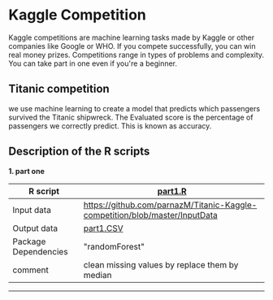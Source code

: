 Kaggle Competition
================
Kaggle competitions are machine learning tasks made by Kaggle or other companies like Google or WHO. 
If you compete successfully, you can win real money prizes. Competitions range in types of problems and complexity. You can take part in one even if you're a beginner.

Titanic competition
--------------
we use machine learning to create a model that predicts which passengers survived the Titanic shipwreck.
The Evaluated score is the percentage of passengers we correctly predict. This is known as accuracy.

Description of the R scripts
---------------
**1. part one**

|R script | [part1.R](https://github.com/parnazM/Titanic-Kaggle-competition/blob/master/Scripts/part1.R)
|------------ | -------------
|Input data | https://github.com/parnazM/Titanic-Kaggle-competition/blob/master/InputData
|Output data | [part1.CSV](https://github.com/parnazM/Titanic-Kaggle-competition/blob/master/OutputData/part1.CSV)
|Package Dependencies | "randomForest" 
|comment | clean missing values by replace them by median
---------------
